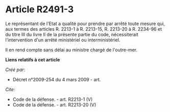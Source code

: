 # Article R2491-3

Le représentant de l'Etat a qualité pour prendre par arrêté toute mesure qui, aux termes des articles R. 2213-1 à R. 2213-15,
R. 2213-20 à R. 2234-96 et du titre III du livre II de la présente partie du code, nécessiterait l'intervention d'un arrêté
ministériel ou interministériel. 

Il en rend compte sans délai au ministre chargé de l'outre-mer.

**Liens relatifs à cet article**

_Créé par_:

  - Décret n°2009-254 du 4 mars 2009 - art.

_Cite_:

  - Code de la défense. - art. R2213-1 (V)
  - Code de la défense. - art. R2213-20 (V)
